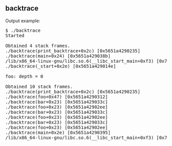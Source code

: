 ## backtrace

Output example:

<pre>
$ ./backtrace
Started

Obtained 4 stack frames.
./backtrace(print_backtrace+0x2c) [0x5651a4290235]
./backtrace(main+0x24) [0x5651a429038b]
/lib/x86_64-linux-gnu/libc.so.6(__libc_start_main+0xf3) [0x7f321141d0b3]
./backtrace(_start+0x2e) [0x5651a429014e]

foo: depth = 0

Obtained 10 stack frames.
./backtrace(print_backtrace+0x2c) [0x5651a4290235]
./backtrace(foo+0x47) [0x5651a4290312]
./backtrace(bar+0x23) [0x5651a429033c]
./backtrace(foo+0x23) [0x5651a42902ee]
./backtrace(bar+0x23) [0x5651a429033c]
./backtrace(foo+0x23) [0x5651a42902ee]
./backtrace(bar+0x23) [0x5651a429033c]
./backtrace(foo+0x23) [0x5651a42902ee]
./backtrace(main+0x2e) [0x5651a4290395]
/lib/x86_64-linux-gnu/libc.so.6(__libc_start_main+0xf3) [0x7f321141d0b3]

</pre>
